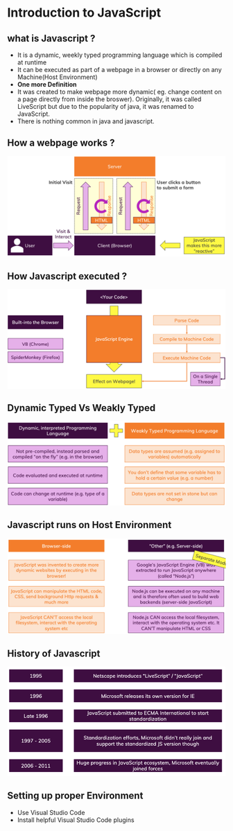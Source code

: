 # Introduction to JavaScript

## what is Javascript ?

- It is a dynamic, weekly typed programming language which is compiled at runtime
- It can be executed as part of a webpage in a browser or directly on any Machine(Host Environment)
- **One more Definition**
- It was created to make webpage more dynamic( eg. change content on a page directly from inside the broswer). Originally, it was called LiveScript but due to the popularity of java, it was renamed to JavaScript.
- There is nothing common in java and javascript.

## How a webpage works ?

![alt tag](https://github.com/spdobest/JavaScriptUdemy/blob/master/ReadMe/images/HowJsWorks.png)

## How Javascript executed ?

![alt tag](https://github.com/spdobest/JavaScriptUdemy/blob/master/ReadMe/images/HowJsExecuted.png)

## Dynamic Typed Vs Weakly Typed

![alt tag](https://github.com/spdobest/JavaScriptUdemy/blob/master/ReadMe/images/DynamicTypedVsWeaklyTyped.png)

## Javascript runs on Host Environment

![alt tag](https://github.com/spdobest/JavaScriptUdemy/blob/master/ReadMe/images/JsRunsOnHostEng.png)

## History of Javascript

![alt tag](https://github.com/spdobest/JavaScriptUdemy/blob/master/ReadMe/images/JavascriptHistory.png)

## Setting up proper Environment

- Use Visual Studio Code
- Install helpful Visual Studio Code plugins
